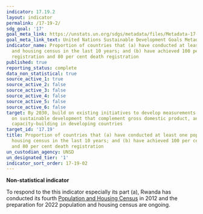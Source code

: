 ```yaml
---
indicator: 17.19.2
layout: indicator
permalink: /17-19-2/
sdg_goal: '17'
goal_meta_link: https://unstats.un.org/sdgs/metadata/files/Metadata-17-19-02a.pdf
goal_meta_link_text: United Nations Sustainable Development Goals Metadata (pdf 468kB)
indicator_name: Proportion of countries that (a) have conducted at least one population
  and housing census in the last 10 years; and (b) have achieved 100 per cent birth
  registration and 80 per cent death registration
published: true
reporting_status: complete
data_non_statistical: true
source_active_1: true
source_active_2: false
source_active_3: false
source_active_4: false
source_active_5: false
source_active_6: false
target: By 2030, build on existing initiatives to develop measurements of progress
  on sustainable development that complement gross domestic product, and support statistical
  capacity-building in developing countries
target_id: '17.19'
title: Proportion of countries that (a) have conducted at least one population and
  housing census in the last 10 years; and (b) have achieved 100 per cent birth registration
  and 80 per cent death registration
un_custodian_agency: UNSD
un_designated_tier: '1'
indicator_sort_order: 17-19-02
---
```

**Non-statistical indicator**

To respond to the this indicator especially its part (a), Rwanda has conducted its fourth [Population and Housing Census](http://statistics.gov.rw/datasource/42) in 2012 and the preparation for 2022 population and housing census are ongoing.
